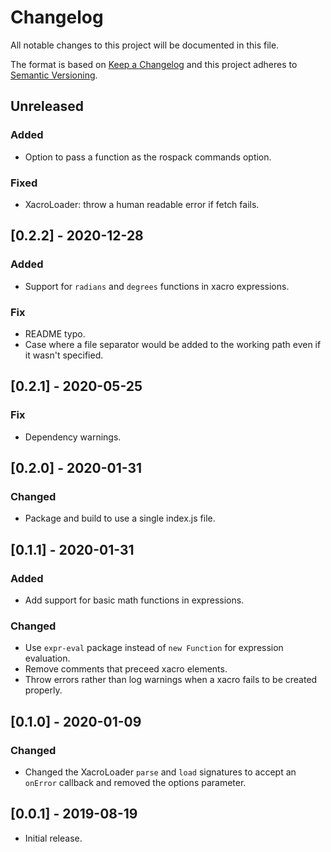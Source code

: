 # Changelog
All notable changes to this project will be documented in this file.

The format is based on [Keep a Changelog](http://keepachangelog.com/en/1.0.0/)
and this project adheres to [Semantic Versioning](http://semver.org/spec/v2.0.0.html).

## Unreleased

### Added
- Option to pass a function as the rospack commands option.

### Fixed
- XacroLoader: throw a human readable error if fetch fails.

## [0.2.2] - 2020-12-28

### Added
- Support for `radians` and `degrees` functions in xacro expressions.

### Fix
- README typo.
- Case where a file separator would be added to the working path even if it wasn't specified.

## [0.2.1] - 2020-05-25

### Fix
- Dependency warnings.

## [0.2.0] - 2020-01-31

### Changed
- Package and build to use a single index.js file.

## [0.1.1] - 2020-01-31

### Added
- Add support for basic math functions in expressions.

### Changed
- Use `expr-eval` package instead of `new Function` for expression evaluation.
- Remove comments that preceed xacro elements.
- Throw errors rather than log warnings when a xacro fails to be created properly.

## [0.1.0] - 2020-01-09

### Changed

- Changed the XacroLoader `parse` and `load` signatures to accept an `onError` callback and removed the options parameter.

## [0.0.1] - 2019-08-19

- Initial release.
